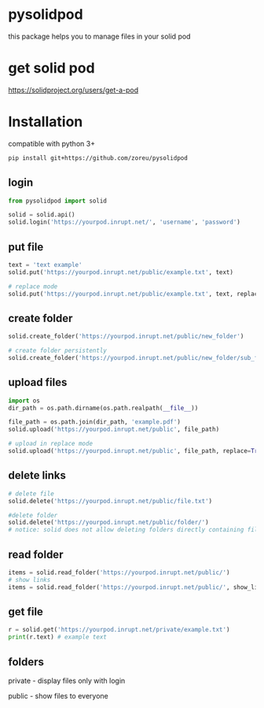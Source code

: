 # pysolidpod
this package helps you to manage files in your solid pod

# get solid pod
https://solidproject.org/users/get-a-pod


# Installation

compatible with python 3+

```bash
pip install git+https://github.com/zoreu/pysolidpod
```


## login
```python
from pysolidpod import solid

solid = solid.api()
solid.login('https://yourpod.inrupt.net/', 'username', 'password')
```

## put file
```python
text = 'text example'
solid.put('https://yourpod.inrupt.net/public/example.txt', text)

# replace mode
solid.put('https://yourpod.inrupt.net/public/example.txt', text, replace=True)
```

## create folder
```python
solid.create_folder('https://yourpod.inrupt.net/public/new_folder')

# create folder persistently
solid.create_folder('https://yourpod.inrupt.net/public/new_folder/sub_folder/sub_sub_folder')
```

## upload files
```python
import os
dir_path = os.path.dirname(os.path.realpath(__file__))

file_path = os.path.join(dir_path, 'example.pdf')
solid.upload('https://yourpod.inrupt.net/public', file_path)

# upload in replace mode
solid.upload('https://yourpod.inrupt.net/public', file_path, replace=True)
```

## delete links
```python
# delete file
solid.delete('https://yourpod.inrupt.net/public/file.txt')

#delete folder
solid.delete('https://yourpod.inrupt.net/public/folder/')
# notice: solid does not allow deleting folders directly containing files
```

## read folder
```python
items = solid.read_folder('https://yourpod.inrupt.net/public/')
# show links
items = solid.read_folder('https://yourpod.inrupt.net/public/', show_links=True)
```

## get file
```python
r = solid.get('https://yourpod.inrupt.net/private/example.txt')
print(r.text) # example text
```

## folders

private - display files only with login

public - show files to everyone

